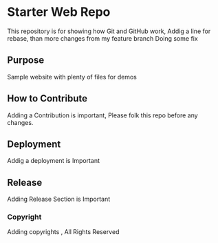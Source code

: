 # Starter Web Repo

This repository is for showing how Git and GitHub work, Addig a line for rebase, than more changes from my feature branch
Doing some fix

## Purpose

Sample website with plenty of files for demos

## How to Contribute

Adding a Contribution is important, Please folk this repo before any changes.

## Deployment

Addig a deployment is Important 

## Release

Adding Release Section is Important

### Copyright

Adding copyrights , All Rights Reserved